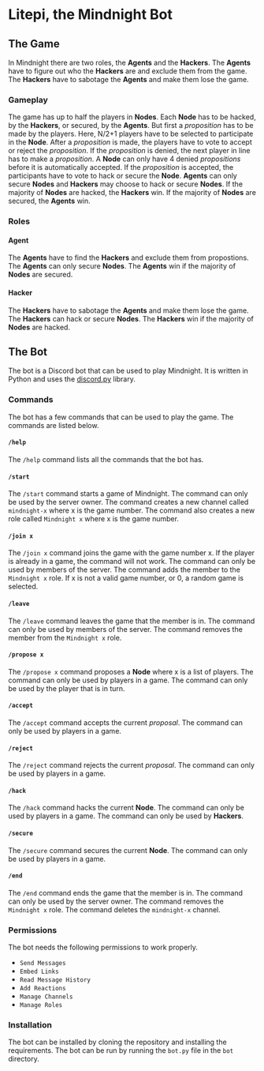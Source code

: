 # Litepi, the Mindnight Bot

## The Game

In Mindnight there are two roles, the **Agents** and the **Hackers**.
The **Agents** have to figure out who the **Hackers** are and exclude them from the game.
The **Hackers** have to sabotage the **Agents** and make them lose the game.

### Gameplay

The game has up to half the players in **Nodes**.
Each **Node** has to be hacked, by the **Hackers**, or secured, by the **Agents**.
But first a *proposition* has to be made by the players.
Here, N/2+1 players have to be selected to participate in the **Node**.
After a *proposition* is made, the players have to vote to accept or reject the *proposition*.
If the *proposition* is denied, the next player in line has to make a *proposition*.
A **Node** can only have 4 denied *propositions* before it is automatically accepted.
If the *proposition* is accepted, the participants have to vote to hack or secure the **Node**.
**Agents** can only secure **Nodes** and **Hackers** may choose to hack or secure **Nodes**.
If the majority of **Nodes** are hacked, the **Hackers** win.
If the majority of **Nodes** are secured, the **Agents** win.

### Roles

#### Agent

The **Agents** have to find the **Hackers** and exclude them from propostions.
The **Agents** can only secure **Nodes**.
The **Agents** win if the majority of **Nodes** are secured.

#### Hacker

The **Hackers** have to sabotage the **Agents** and make them lose the game.
The **Hackers** can hack or secure **Nodes**.
The **Hackers** win if the majority of **Nodes** are hacked.

## The Bot

The bot is a Discord bot that can be used to play Mindnight.
It is written in Python and uses the [discord.py](https://discordpy.readthedocs.io/en/stable/index.html) library.

### Commands

The bot has a few commands that can be used to play the game.
The commands are listed below.

#### `/help`

The `/help` command lists all the commands that the bot has.

#### `/start`

The `/start` command starts a game of Mindnight.
The command can only be used by the server owner.
The command creates a new channel called `mindnight-x` where x is the game number.
The command also creates a new role called `Mindnight x` where x is the game number.

#### `/join x`

The `/join x` command joins the game with the game number x.
If the player is already in a game, the command will not work.
The command can only be used by members of the server.
The command adds the member to the `Mindnight x` role.
If x is not a valid game number, or 0, a random game is selected.

#### `/leave`

The `/leave` command leaves the game that the member is in.
The command can only be used by members of the server.
The command removes the member from the `Mindnight x` role.

#### `/propose x`

The `/propose x` command proposes a **Node** where x is a list of players.
The command can only be used by players in a game.
The command can only be used by the player that is in turn.

#### `/accept`

The `/accept` command accepts the current *proposal*.
The command can only be used by players in a game.

#### `/reject`

The `/reject` command rejects the current *proposal*.
The command can only be used by players in a game.

#### `/hack`

The `/hack` command hacks the current **Node**.
The command can only be used by players in a game.
The command can only be used by **Hackers**.

#### `/secure`

The `/secure` command secures the current **Node**.
The command can only be used by players in a game.

#### `/end`

The `/end` command ends the game that the member is in.
The command can only be used by the server owner.
The command removes the `Mindnight x` role.
The command deletes the `mindnight-x` channel.

### Permissions

The bot needs the following permissions to work properly.

- `Send Messages`
- `Embed Links`
- `Read Message History`
- `Add Reactions`
- `Manage Channels`
- `Manage Roles`

### Installation

The bot can be installed by cloning the repository and installing the requirements.
The bot can be run by running the `bot.py` file in the `bot` directory.

